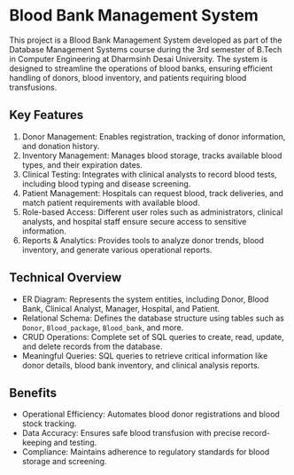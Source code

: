 # Blood Bank Management System

This project is a Blood Bank Management System developed as part of the Database Management Systems course during the 3rd semester of B.Tech in Computer Engineering at Dharmsinh Desai University. The system is designed to streamline the operations of blood banks, ensuring efficient handling of donors, blood inventory, and patients requiring blood transfusions.

## Key Features
1. Donor Management: Enables registration, tracking of donor information, and donation history.
2. Inventory Management: Manages blood storage, tracks available blood types, and their expiration dates.
3. Clinical Testing: Integrates with clinical analysts to record blood tests, including blood typing and disease screening.
4. Patient Management: Hospitals can request blood, track deliveries, and match patient requirements with available blood.
5. Role-based Access: Different user roles such as administrators, clinical analysts, and hospital staff ensure secure access to sensitive information.
6. Reports & Analytics: Provides tools to analyze donor trends, blood inventory, and generate various operational reports.

## Technical Overview
- ER Diagram: Represents the system entities, including Donor, Blood Bank, Clinical Analyst, Manager, Hospital, and Patient.
- Relational Schema: Defines the database structure using tables such as `Donor`, `Blood_package`, `Blood_bank`, and more.
- CRUD Operations: Complete set of SQL queries to create, read, update, and delete records from the database.
- Meaningful Queries: SQL queries to retrieve critical information like donor details, blood bank inventory, and clinical analysis reports.

## Benefits
- Operational Efficiency: Automates blood donor registrations and blood stock tracking.
- Data Accuracy: Ensures safe blood transfusion with precise record-keeping and testing.
- Compliance: Maintains adherence to regulatory standards for blood storage and screening.
